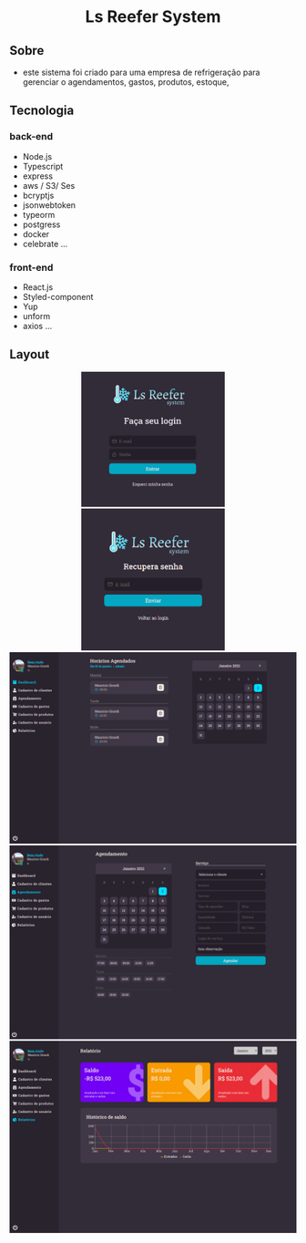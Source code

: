 <div align="center">
  <h1>Ls Reefer System</h1>
</div>

## Sobre

- este sistema foi criado para uma empresa de refrigeração para gerenciar o agendamentos, gastos, produtos, estoque,


## Tecnologia 

### back-end

- Node.js
- Typescript
- express
- aws / S3/ Ses
- bcryptjs
- jsonwebtoken
- typeorm
- postgress
- docker
- celebrate
...

### front-end

- React.js
- Styled-component
- Yup
- unform
- axios
...

## Layout

<div align="center">
  <img src="https://github.com/mauriciogirardi/ls-reefer-system/blob/main/login.png" alt="login" width="50%"/>
  <img src="https://github.com/mauriciogirardi/ls-reefer-system/blob/main/resetEmai.png" alt="reset password" width="50%"/>
  <img src="https://github.com/mauriciogirardi/ls-reefer-system/blob/main/dashboard.png" alt="reset password" />
  <img src="https://github.com/mauriciogirardi/ls-reefer-system/blob/main/appointment.png" alt="reset password" />
  <img src="https://github.com/mauriciogirardi/ls-reefer-system/blob/main/relation.png" alt="reset password" />
</div>
